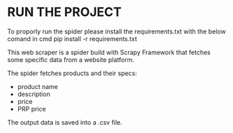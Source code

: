 # RUN THE PROJECT

To proporly run the spider please install the requirements.txt with the below comand in cmd
pip install -r requirements.txt


This web scraper is a spider build with Scrapy Framework that fetches some specific data from a website platform. 

The spider fetches products and their specs: 
- product name
- description
-	price
- PRP price

The output data is saved into a .csv file.

